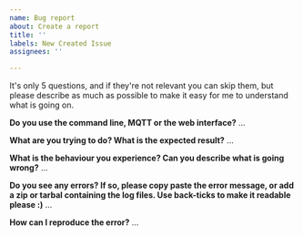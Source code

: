 ```yaml
---
name: Bug report
about: Create a report
title: ''
labels: New Created Issue
assignees: ''

---
```


It's only 5 questions, and if they're not relevant you can skip them, but please describe as much as possible to make it easy for me to understand what is going on.


**Do you use the command line, MQTT or the web interface?**
...


**What are you trying to do? What is the expected result?**
...


**What is the behaviour you experience? Can you describe what is going wrong?**
...


**Do you see any errors? If so, please copy paste the error message, or add a zip or tarbal containing the log files. Use back-ticks to make it readable please :)**
...


**How can I reproduce the error?**
...
